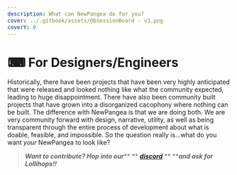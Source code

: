 ```yaml
---
description: What can NewPangea do for you?
cover: ../.gitbook/assets/ObsessionBoard - v3.png
coverY: 0
---
```


# ⌨ For Designers/Engineers

Historically, there have been projects that have been very highly anticipated that were released and looked nothing like what the community expected, leading to huge disappointment. There have also been community built projects that have grown into a disorganized cacophony where nothing can be built. The difference with NewPangea is that we are doing both. We are very community forward with design, narrative, utility, as well as being transparent through the entire process of development about what is doable, feasible, and impossible. So the question really is...what do you want _your_ NewPangea to look like?

> _**Want to contribute? Hop into our**_** ** [_**discord**_](https://discord.gg/frogland) ** **_**and ask for Lollihops!!**_
